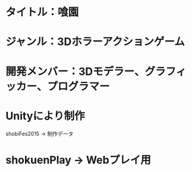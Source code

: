 # タイトル：喰園
# ジャンル：3Dホラーアクションゲーム
# 開発メンバー：3Dモデラー、グラフィッカー、プログラマー
# Unityにより制作
shobiFes2015 → 制作データ
# shokuenPlay → Webプレイ用
